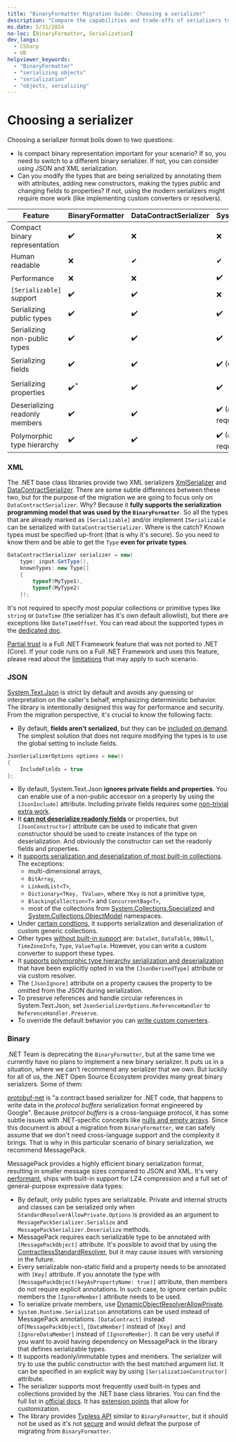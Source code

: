 ```yaml
---
title: "BinaryFormatter Migration Guide: Choosing a serializer"
description: "Compare the capabilities and trade-offs of serializers to choose a replacement for BinaryFormatter."
ms.date: 5/31/2024
no-loc: [BinaryFormatter, Serialization]
dev_langs:
  - CSharp
  - VB
helpviewer_keywords:
  - "BinaryFormatter"
  - "serializing objects"
  - "serialization"
  - "objects, serializing"
---
```


# Choosing a serializer

Choosing a serializer format boils down to two questions:

- Is compact binary representation important for your scenario? If so, you need to switch to a different binary serializer. If not, you can consider using JSON and XML serialization.
- Can you modify the types that are being serialized by annotating them with attributes, adding new constructors, making the types public and changing fields to properties? If not, using the modern serializers might require more work (like implementing custom converters or resolvers).

| Feature                                        | BinaryFormatter | DataContractSerializer | System.Text.Json        | MessagePack              |
|------------------------------------------------|-----------------|------------------------|-------------------------|--------------------------|
| Compact binary representation                  | ✔️              | ❌                      | ❌                      |  ✔️                       |
| Human readable                                 | ❌️              | ✔                      | ✔                      |  ❌                       |
| Performance                                    | ❌️              | ❌                      | ✔️                      |  ✔️✔️                     |
| `[Serializable]` support                       | ✔️              | ✔️                      | ❌                      |  ❌                       |
| Serializing public types                       | ✔️              | ✔️                      | ✔️                      |  ✔️                       |
| Serializing non-public types                   | ✔️              | ✔️                      | ✔️                      |  ✔️ (resolver required)   |
| Serializing fields                             | ✔️              | ✔️                      | ✔️ (opt in)             |  ✔️ (attribute required)  |
| Serializing properties                         | ✔️<sup>*</sup>  | ✔️                      | ✔️                      |  ✔️ (attribute required)  |
| Deserializing readonly members                 | ✔️              | ✔️                      | ✔️ (attribute required) |  ✔️                       |
| Polymorphic type hierarchy                     | ✔️              | ✔️                      | ✔️ (attribute required) |  ✔️ (attribute required)  |

### XML

The .NET base class libraries provide two XML serializers [XmlSerializer](../introducing-xml-serialization.md) and [DataContractSerializer](../../../fundamentals/runtime-libraries/system-runtime-serialization-datacontractserializer.md). There are some subtle differences between these two, but for the purpose of the migration we are going to focus only on `DataContractSerializer`. Why? Because it **fully supports the serialization programming model that was used by the `BinaryFormatter`**. So all the types that are already marked as `[Serializable]` and/or implement `ISerializable` can be serialized with `DataContractSerializer`. Where is the catch? Known types must be specified up-front (that is why it's secure). So you need to know them and be able to get the `Type` **even for private types**.

```cs
DataContractSerializer serializer = new(
    type: input.GetType(),
    knownTypes: new Type[]
    {
        typeof(MyType1),
        typeof(MyType2)
    });
```

It's not required to specify most popular collections or primitive types like `string` or `DateTime` (the serializer has it's own default allowlist), but there are exceptions like `DateTimeOffset`. You can read about the supported types in the [dedicated doc](../../../framework/wcf/feature-details/types-supported-by-the-data-contract-serializer.md).

[Partial trust](../../../framework/wcf/feature-details/partial-trust.md) is a Full .NET Framework feature that was not ported to .NET (Core). If your code runs on a Full .NET Framework and uses this feature, please read about the [limitations](../../../framework/wcf/feature-details/types-supported-by-the-data-contract-serializer.md#limitations-of-using-certain-types-in-partial-trust-mode) that may apply to such scenario.

### JSON

[System.Text.Json](../system-text-json/overview.md) is strict by default and avoids any guessing or interpretation on the caller's behalf, emphasizing deterministic behavior. The library is intentionally designed this way for performance and security. From the migration perspective, it's crucial to know the following facts:

- By default, **fields aren't serialized**, but they can be [included on demand](../system-text-json/fields.md). The simplest solution that does not require modifying the types is to use the global setting to include fields.

```cs
JsonSerializerOptions options = new()
{
    IncludeFields = true
};
```

- By default, System.Text.Json **ignores private fields and properties**. You can enable use of a non-public accessor on a property by using the `[JsonInclude]` attribute. Including private fields requires some [non-trivial extra work](../system-text-json/custom-contracts.md#example-serialize-private-fields).
- It **[can not deserialize readonly fields](/dotnet/api/system.text.json.jsonserializeroptions.ignorereadonlyfields?view#remarks)** or properties, but `[JsonConstructor]` attribute can be used to indicate that given constructor should be used to create instances of the type on deserialization. And obviously the constructor can set the readonly fields and properties.
- It [supports serialization and deserialization of most built-in collections](../system-text-json/supported-collection-types.md). The exceptions:
  - multi-dimensional arrays,
  - `BitArray`,
  - `LinkedList<T>`,
  - `Dictionary<TKey, TValue>`, where `TKey` is not a primitive type,
  - `BlockingCollection<T>` and `ConcurrentBag<T>`,
  - most of the collections from [System.Collections.Specialized](../system-text-json/supported-collection-types.md#systemcollectionsspecialized-namespace) and [System.Collections.ObjectModel](../system-text-json/supported-collection-types.md#systemcollectionsobjectmodel-namespace) namespaces.
- Under [certain condtions](../system-text-json/supported-collection-types.md#custom-collections-with-deserialization-support), it supports serialization and deserialization of custom generic collections.
- Other types [without built-in support](../system-text-json/migrate-from-newtonsoft.md#types-without-built-in-support) are: `DataSet`, `DataTable`, `DBNull`, `TimeZoneInfo`, `Type`, `ValueTuple`. However, you can write a custom converter to support these types.
- It [supports polymorphic type hierarchy serialization and deserialization](../system-text-json/polymorphism.md) that have been explicitly opted in via the `[JsonDerivedType]` attribute or via custom resolver.
- The `[JsonIgnore]` attribute on a property causes the property to be omitted from the JSON during serialization.
- To preserve references and handle circular references in System.Text.Json, set `JsonSerializerOptions.ReferenceHandler` to `ReferenceHandler.Preserve`.
- To override the default behavior you can [write custom converters](../system-text-json/converters-how-to.md).

### Binary

.NET Team is deprecating the `BinaryFormatter`, but at the same time we currently have no plans to implement a new binary serializer. It puts us in a situation, where we can't recommend any serializer that we own. But luckily for all of us, the .NET Open Source Ecosystem provides many great binary serializers. Some of them:

[protobuf-net](https://github.com/protobuf-net/protobuf-net) is "a contract based serializer for .NET code, that happens to write data in the _protocol buffers_ serialization format engineered by Google". Because _protocol buffers_ is a cross-language protocol, it has some subtle issues with .NET-specific concepts like [nulls and empty arrays](https://stackoverflow.com/questions/21631428/protobuf-net-deserializes-empty-collection-to-null-when-the-collection-is-a-prop/21632160#21632160). Since this document is about a migration from `BinaryFormatter`, we can safely assume that we don't need cross-language support and the complexity it brings. That is why in this particular scenario of binary serialization, we recommend MessagePack.

MessagePack provides a highly efficient binary serialization format, resulting in smaller message sizes compared to JSON and XML. It's very [performant](https://github.com/MessagePack-CSharp/MessagePack-CSharp?tab=readme-ov-file#performance), ships with built-in support for LZ4 compression and a full set of general-purpose expressive data types:

- By default, only public types are serializable. Private and internal structs and classes can be serialized only when `StandardResolverAllowPrivate.Options` is provided as an argument to `MessagePackSerializer.Serialize` and `MessagePackSerializer.Deserialize` methods.
- MessagePack requires each serializable type to be annotated with `[MessagePackObject]` attribute. It's possible to avoid that by using the [ContractlessStandardResolver](https://github.com/MessagePack-CSharp/MessagePack-CSharp?tab=readme-ov-file#object-serialization), but it may cause issues with versioning in the future.
- Every serializable non-static field and a property needs to be annotated with `[Key]` attribute. If you annotate the type with `[MessagePackObject(keyAsPropertyName: true)]` attribute, then members do not require explicit annotations. In such case, to ignore certain public members the `[IgnoreMember]` attribute needs to be used.
- To serialize private members, use [DynamicObjectResolverAllowPrivate](https://github.com/MessagePack-CSharp/MessagePack-CSharp?tab=readme-ov-file#object-serialization).
- `System.Runtime.Serialization` annotations can be used instead of MessagePack annotations. `[DataContract]` instead of`[MessagePackObject]`, `[DataMember]` instead of `[Key]` and `[IgnoreDataMember]` instead of `[IgnoreMember]`. It can be very useful if you want to avoid having dependency on MessagePack in the library that defines serializable types.
- It supports readonly/immutable types and members. The serializer will try to use the public constructor with the best matched argument list. It can be specified in an explicit way by using `[SerializationConstructor]` attribute.
- The serializer supports most frequently used built-in types and collections provided by the .NET base class libraries. You can find the full list in [official docs](https://github.com/MessagePack-CSharp/MessagePack-CSharp?tab=readme-ov-file#built-in-supported-types). It has [extension points](https://github.com/MessagePack-CSharp/MessagePack-CSharp?tab=readme-ov-file#extensions) that allow for customization.
- The library provides [Typless API](https://github.com/MessagePack-CSharp/MessagePack-CSharp?tab=readme-ov-file#typeless) similar to `BinaryFormatter`, but it should not be used as it's not [secure](https://github.com/MessagePack-CSharp/MessagePack-CSharp?tab=readme-ov-file#security) and would defeat the purpose of migrating from `BinaryFormatter`.
